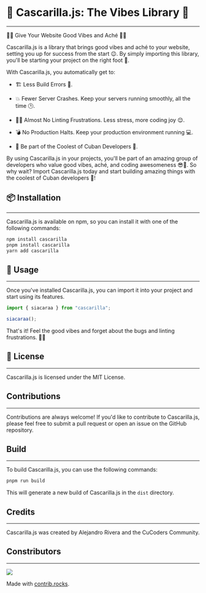 # 🧹 Cascarilla.js: The Vibes Library 🧅
---

🤙✨ Give Your Website Good Vibes and Aché 🤙✨

Cascarilla.js is a library that brings good vibes and aché to your website, setting you up for success from the start 😉. By simply importing this library, you'll be starting your project on the right foot 🌟.

With Cascarilla.js, you automatically get to:

- 🏗️ Less Build Errors 🙌. 

- 💥 Fewer Server Crashes. Keep your servers running smoothly, all the time 🕒.

- 🧘‍♂️ Almost No Linting Frustrations. Less stress, more coding joy 😌.

- 💣 No Production Halts. Keep your production environment running 💻.

- 👥 Be part of the Coolest of Cuban Developers 👥.


By using Cascarilla.js in your projects, you'll be part of an amazing group of developers who value good vibes, aché, and coding awesomeness 😎💅. So why wait? Import Cascarilla.js today and start building amazing things with the coolest of Cuban developers 🌟!

## 📦 Installation
---
Cascarilla.js is available on npm, so you can install it with one of the following commands:

```bash
npm install cascarilla
pnpm install cascarilla
yarn add cascarilla
```

## 📖 Usage
---
Once you've installed Cascarilla.js, you can import it into your project and start using its features.

```javascript
import { siacaraa } from "cascarilla";

siacaraa();
```

That's it! Feel the good vibes and forget about the bugs and linting frustrations. 🌿🌿

## 📝 License
---
Cascarilla.js is licensed under the MIT License.


## Contributions
---
Contributions are always welcome! If you'd like to contribute to Cascarilla.js, please feel free to submit a pull request or open an issue on the GitHub repository.

## Build
---
To build Cascarilla.js, you can use the following commands:

```bash
pnpm run build
```

This will generate a new build of Cascarilla.js in the `dist` directory.


## Credits
---

Cascarilla.js was created by Alejandro Rivera and the CuCoders Community.

## Constributors
---
<a href="https://github.com/CuCodersCommunity/cascarilla.js/graphs/contributors">
  <img src="https://contrib.rocks/image?repo=CuCodersCommunity/cascarilla.js" />
</a>

Made with [contrib.rocks](https://contrib.rocks).
